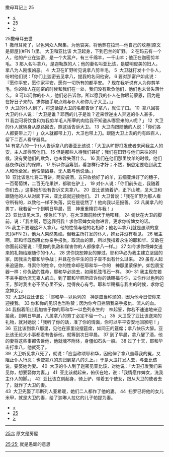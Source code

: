 ﻿





 撒母耳记上 25




* [<](bible/1SA24.md)
* [25](bible/1SA.md)
* [>](bible/1SA26.md)



 
25撒母耳去世  
1  撒母耳死了，以色列众人聚集，为他哀哭，将他葬在拉玛—他自己的坟墓[原文是房屋](#FN
1)里。 大卫和亚比该 大卫起身，下到巴兰的旷野。 
2 在玛云有一个人，他的产业在迦密，是一个大富户，有三千绵羊，一千山羊；他正在迦密剪羊毛。 
3 那人名叫拿八，是迦勒族的人；他的妻名叫亚比该，是聪明俊美的妇人。拿八为人刚愎凶恶。 
4  大卫在旷野听见说拿八剪羊毛， 
5  大卫就打发十个仆人，吩咐他们说：「你们上迦密去见拿八，提我的名问他安。 
6 要对那富户如此说：『愿你平安，愿你家平安，愿你一切所有的都平安。 
7 现在我听说有人为你剪羊毛，你的牧人在迦密的时候和我们在一处，我们没有欺负他们，他们也未曾失落什么。 
8 可以问你的仆人，他们必告诉你。所以愿我的仆人在你眼前蒙恩，因为是在好日子来的。求你随手取点赐与仆人和你儿子大卫。』」  
9  大卫的仆人到了，将这话提大卫的名都告诉了拿八，就住了口。 
10  拿八回答大卫的仆人说：「大卫是谁？耶西的儿子是谁？近来悖逆主人奔逃的仆人甚多， 
11 我岂可将饮食和为我剪羊毛人所宰的肉给我不知道从哪里来的人呢？」 
12  大卫的仆人就转身从原路回去，照这话告诉大卫。 
13  大卫向跟随他的人说：「你们各人都要带上刀！」众人就都带上刀，大卫也带上刀。跟随大卫上去的约有四百人，留下二百人看守器具。  
14 有拿八的一个仆人告诉拿八的妻亚比该说：「大卫从旷野打发使者来问我主人的安，主人却辱骂他们。 
15 但是那些人待我们甚好；我们在田野与他们来往的时候，没有受他们的欺负，也未曾失落什么。 
16 我们在他们那里牧羊的时候，他们昼夜作我们的保障。 
17 所以你当筹划，看怎样行才好；不然，祸患定要临到我主人和他全家。他性情凶暴，无人敢与他说话。」  
18  亚比该急忙将二百饼，两皮袋酒，五只收拾好了的羊，五细亚烘好了的穗子，一百葡萄饼，二百无花果饼，都驮在驴上， 
19 对仆人说：「你们前头走，我随着你们去。」这事她却没有告诉丈夫拿八。 
20  亚比该骑着驴，正下山坡，见大卫和跟随他的人从对面下来，亚比该就迎接他们。 
21  大卫曾说：「我在旷野为那人看守所有的，以致他一样不失落，实在是徒然了！他向我以恶报善。 
22 凡属拿八的男丁，我若留一个到明日早晨，愿　神重重降罚与我！」  
23  亚比该见大卫，便急忙下驴，在大卫面前脸伏于地叩拜， 
24 俯伏在大卫的脚前，说：「我主啊，愿这罪归我！求你容婢女向你进言，更求你听婢女的话。 
25 我主不要理这坏人拿八，他的性情与他的名相称；他名叫拿八[就是愚顽的意思](#FN
2)，他为人果然愚顽。但我主所打发的仆人，婢女并没有看见。 
26 我主啊，耶和华既然阻止你亲手报仇，取流血的罪，所以我指着永生的耶和华、又敢在你面前起誓说：『愿你的仇敌和谋害你的人都像拿八一样。』 
27 如今求你将婢女送来的礼物给跟随你的仆人。 
28 求你饶恕婢女的罪过。耶和华必为我主建立坚固的家，因我主为耶和华争战；并且在你平生的日子查不出有什么过来。 
29 虽有人起来追逼你，寻索你的性命，你的性命却在耶和华—你的　神那里蒙保护，如包裹宝器一样；你仇敌的性命，耶和华必抛去，如用机弦甩石一样。 
30-
31 我主现在若不亲手报仇流无辜人的血，到了耶和华照所应许你的话赐福与你，立你作以色列的王，那时我主必不至心里不安，觉得良心有亏。耶和华赐福与我主的时候，求你记念婢女。」  
32  大卫对亚比该说：「耶和华—以色列的　神是应当称颂的，因为他今日使你来迎接我。 
33 你和你的见识也当称赞；因为你今日拦阻我亲手报仇、流人的血。 
34 我指着阻止我加害于你的耶和华—以色列永生的　神起誓，你若不速速地来迎接我，到明日早晨，凡属拿八的男丁必定不留一个。」 
35  大卫受了亚比该送来的礼物，就对她说：「我听了你的话，准了你的情面，你可以平平安安地回家吧！」  
36  亚比该到拿八那里，见他在家里设摆筵席，如同王的筵席；拿八快乐大醉。亚比该无论大小事都没有告诉他，就等到次日早晨。 
37 到了早晨，拿八醒了酒，他的妻将这些事都告诉他，他就魂不附体，身僵如石头一般。 
38 过了十天，耶和华击打拿八，他就死了。  
39  大卫听见拿八死了，就说：「应当称颂耶和华，因他伸了拿八羞辱我的冤，又阻止仆人行恶；也使拿八的恶归到拿八的头上。」于是大卫打发人去，与亚比该说，要娶她为妻。 
40  大卫的仆人到了迦密见亚比该，对她说：「大卫打发我们来见你，想要娶你为妻。」 
41  亚比该就起来，俯伏在地，说：「我情愿作婢女，洗我主仆人的脚。」 
42  亚比该立刻起身，骑上驴，带着五个使女，跟从大卫的使者去了，就作了大卫的妻。  
43  大卫先娶了耶斯列人亚希暖，她们二人都作了他的妻。 
44  扫罗已将他的女儿米甲，就是大卫的妻，给了迦琳人拉亿的儿子帕提为妻。 
* [<](bible/1SA24.md)
* [25](bible/1SA.md)
* [>](bible/1SA26.md)





---


[25:1:](#V1)
原文是房屋


[25:25:](#V25)
就是愚顽的意思




---









